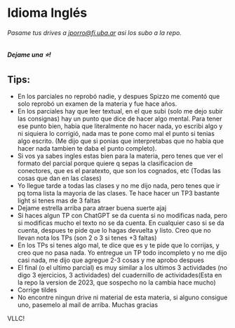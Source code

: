 # Idioma Inglés
###### Pasame tus drives a jporro@fi.uba.ar asi los subo a la repo.
##### Dejame una ⭐!
## Tips:
- En los parciales no reprobó nadie, y despues Spizzo me comentó que solo reprobó un examen de la materia y fue hace años. 
- En los parciales hay que leer textual, en el que subi (solo me dejo subir las consignas) hay un punto que dice
  de hacer algo mental. Para tener ese punto bien, habia que literalmente no hacer nada, yo escribi algo y ni siquiera lo corrigió, nada mas te pone como mal el punto si tenias algo escrito. (Me dijo que si ponias que interpretabas que no habia que hacer nada tambien te daba el punto completo). 
 - Si vos ya sabes ingles estas bien para la materia, pero tenes que ver el formato del parcial porque quiere q sepas la clasificacion de conectores, que es el paratexto, que son los cognados, etc (Todas las cosas que dan en las clases)
- Yo llegue tarde a todas las clases y no me dijo nada, pero tenes que ir pq toma lista la mayoria de las clases. Te hace hacer un TP3 bastante light si tenes mas de 3 faltas
- Dejame estrella arriba para atraer buena suerte ajaj
- Si haces algun TP con ChatGPT se da cuenta si no modificas nada, pero si modificas mucho el texto no se da cuenta. 
  En cualquier caso si se da cuenta, despues te pide que lo hagas devuelta y listo. Creo que no llevan nota los TPs (son 2 o 3 si tenes +3 faltas)
- En los TPs si tenes algo mal, te dice que es y te pide que lo corrijas, y creo que no pasa nada. Yo entregue un TP todo incompleto y no me dijo casi nada, me dijo que agregue 2-3 cosas y me aprobo despues
- El final (o el ultimo parcial) es muy similar a los ultimos 3 actividades (no digo 3 ejercicios, 3 actividades) del cuadernillo de actividades(Esta en la repo la version de 2023, que sospecho no la cambia hace mucho)
- Corrige tildes
- No encontre ningun drive ni material de esta materia, si alguno consigue uno, pasemelo al mail de arriba. Muchas gracias

VLLC!
